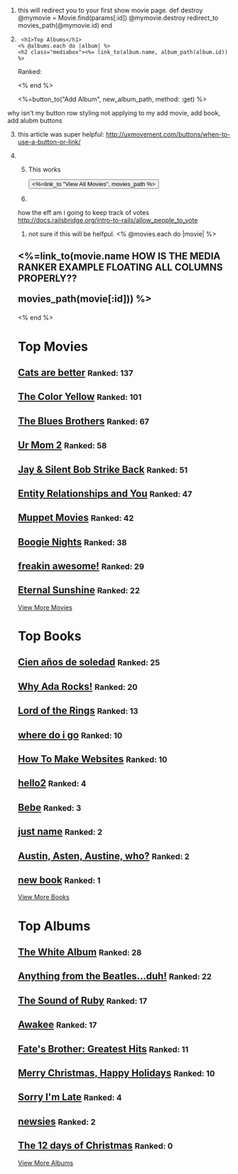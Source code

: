 1. this will redirect you to your first show movie page.
def destroy
  @mymovie = Movie.find(params[:id])
  @mymovie.destroy
  redirect_to movies_path(@mymovie.id)
end

2.      <h1>Top Albums</h1>
       <% @albums.each do |album| %>
       <h2 class="mediabox"><%= link_to(album.name, album_path(album.id)) %>
      <p>Ranked: </p>
         </h2>
       <% end %>
       <p class="button_row"><%=button_to("Add Album", new_album_path, method: :get) %></p>
  </article>
why isn't my button row styling not applying to my add movie, add book, add alubm buttons



3. this article was super helpful: http://uxmovement.com/buttons/when-to-use-a-button-or-link/


4. <!-- link_to
  <h1><%=link_to "MEDIA RANKER", users_path %></h1> -->


5. This works

    <button><%=link_to "View All Movies", movies_path %></button>


6. <input id="movie_upvote" name="movie[upvote]" type="hidden" />
how the eff am i going to keep track of votes
http://docs.railsbridge.org/intro-to-rails/allow_people_to_vote



1. not sure if this will be helfpul.
<% @movies.each do |movie| %>
<h2><%=link_to(movie.name
HOW IS THE MEDIA RANKER EXAMPLE FLOATING ALL COLUMNS PROPERLY??

   movies_path(movie[:id])) %></h2>
<% end %>
<!-- <h1>Top Books</h1>
<h1>Top Albums</h1> -->
<div class="row">
<div class="col-md-4">
<h1>Top Movies</h1>
<h2> <a href="/movies/132">Cats are better</a> <small>Ranked: 137 </small></h2>
<h2> <a href="/movies/134">The Color Yellow</a> <small>Ranked: 101 </small></h2>
<h2> <a href="/movies/98">The Blues Brothers</a> <small>Ranked: 67 </small></h2>
<h2> <a href="/movies/154">Ur Mom 2</a> <small>Ranked: 58 </small></h2>
<h2> <a href="/movies/150">Jay &amp; Silent Bob Strike Back</a> <small>Ranked: 51 </small></h2>
<h2> <a href="/movies/131">Entity Relationships and You</a> <small>Ranked: 47 </small></h2>
<h2> <a href="/movies/136">Muppet Movies</a> <small>Ranked: 42 </small></h2>
<h2> <a href="/movies/108">Boogie Nights</a> <small>Ranked: 38 </small></h2>
<h2> <a href="/movies/118">freakin awesome!</a> <small>Ranked: 29 </small></h2>
<h2> <a href="/movies/87">Eternal Sunshine</a> <small>Ranked: 22 </small></h2>
<a href="/movies">View More Movies</a>
</div>
<div class="col-md-4">
<h1>Top Books</h1>
<h2> <a href="/books/58">Cien años de soledad</a> <small>Ranked: 25 </small></h2>
<h2> <a href="/books/54">Why Ada Rocks!</a> <small>Ranked: 20 </small></h2>
<h2> <a href="/books/55">Lord of the Rings</a> <small>Ranked: 13 </small></h2>
<h2> <a href="/books/44">where do i go</a> <small>Ranked: 10 </small></h2>
<h2> <a href="/books/38">How To Make Websites</a> <small>Ranked: 10 </small></h2>
<h2> <a href="/books/59">hello2</a> <small>Ranked: 4 </small></h2>
<h2> <a href="/books/53">Bebe</a> <small>Ranked: 3 </small></h2>
<h2> <a href="/books/43">just name</a> <small>Ranked: 2 </small></h2>
<h2> <a href="/books/56">Austin, Asten, Austine, who?</a> <small>Ranked: 2 </small></h2>
<h2> <a href="/books/51">new book</a> <small>Ranked: 1 </small></h2>
<a href="/books">View More Books</a>
</div>
<div class="col-md-4">
<h1>Top Albums</h1>
<h2> <a href="/albums/32">The White Album</a> <small>Ranked: 28 </small></h2>
<h2> <a href="/albums/47">Anything from the Beatles...duh!</a> <small>Ranked: 22 </small></h2>
<h2> <a href="/albums/45">The Sound of Ruby</a> <small>Ranked: 17 </small></h2>
<h2> <a href="/albums/21">Awakee</a> <small>Ranked: 17 </small></h2>
<h2> <a href="/albums/22">Fate&#39;s Brother: Greatest Hits</a> <small>Ranked: 11 </small></h2>
<h2> <a href="/albums/37">Merry Christmas, Happy Holidays</a> <small>Ranked: 10 </small></h2>
<h2> <a href="/albums/29">Sorry I&#39;m Late</a> <small>Ranked: 4 </small></h2>
<h2> <a href="/albums/46">newsies</a> <small>Ranked: 2 </small></h2>
<h2> <a href="/albums/48">The 12 days of Christmas</a> <small>Ranked: 0 </small></h2>
<a href="/albums">View More Albums</a>
</div>
</div>
